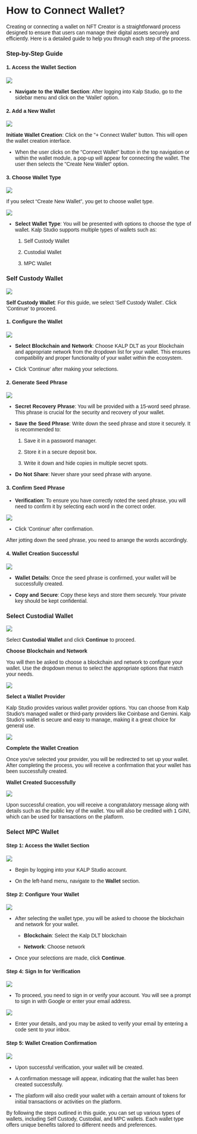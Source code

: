 <style>  body { font-family: "Source Sans 3", sans-serif!important; }</style>
<link href="https://fonts.googleapis.com/css2?family=Source+Sans+3:ital,wght@0,200..900;1,200..900&display=swap" rel="stylesheet">    
<link rel="stylesheet" href="https://fonts.googleapis.com/icon?family=Material+Icons">

# How to Connect Wallet?

Creating or connecting a wallet on NFT Creator is a straightforward process designed to ensure that users can manage their digital assets securely and efficiently. Here is a detailed guide to help you through each step of the process.

### Step-by-Step Guide

#### 1. Access the Wallet Section

![](https://docs-images-kalp-studio.s3.ap-south-1.amazonaws.com/NFT+Creator+Articles+STG/How+to+connect+wallet/cw1.png)

-   **Navigate to the Wallet Section**: After logging into Kalp Studio, go to the sidebar menu and click on the 'Wallet' option.
    

#### 2. Add a New Wallet


![](https://docs-images-kalp-studio.s3.ap-south-1.amazonaws.com/NFT+Creator+Articles+STG/How+to+connect+wallet/cw2.png)

**Initiate Wallet Creation**: Click on the "+ Connect Wallet" button. This will open the wallet creation interface.

-   When the user clicks on the "Connect Wallet" button in the top navigation or within the wallet module, a pop-up will appear for connecting the wallet. The user then selects the "Create New Wallet" option.
    

#### 3. Choose Wallet Type

![](https://docs-images-kalp-studio.s3.ap-south-1.amazonaws.com/NFT+Creator+Articles+STG/How+to+connect+wallet/cw3.png)

If you select “Create New Wallet”, you get to choose wallet type.

![](https://docs-images-kalp-studio.s3.ap-south-1.amazonaws.com/NFT+Creator+Articles+STG/How+to+connect+wallet/cw4.png)

-   **Select Wallet Type**: You will be presented with options to choose the type of wallet. Kalp Studio supports multiple types of wallets such as:
    
    1.  Self Custody Wallet
        
    2.  Custodial Wallet
        
    3.  MPC Wallet
        

### Self Custody Wallet

![](https://docs-images-kalp-studio.s3.ap-south-1.amazonaws.com/NFT+Creator+Articles+STG/How+to+connect+wallet/cw5.jpg)

**Self Custody Wallet**: For this guide, we select 'Self Custody Wallet'. Click 'Continue' to proceed.

#### 1. Configure the Wallet

![](https://docs-images-kalp-studio.s3.ap-south-1.amazonaws.com/NFT+Creator+Articles+STG/How+to+connect+wallet/cw6.jpg)

-   **Select Blockchain and Network**: Choose KALP DLT as your Blockchain and appropriate network from the dropdown list for your wallet. This ensures compatibility and proper functionality of your wallet within the ecosystem.
    
-   Click 'Continue' after making your selections.
    

#### 2. Generate Seed Phrase

![](https://docs-images-kalp-studio.s3.ap-south-1.amazonaws.com/NFT+Creator+Articles+STG/How+to+connect+wallet/cw7.png)

-   **Secret Recovery Phrase**: You will be provided with a 15-word seed phrase. This phrase is crucial for the security and recovery of your wallet.
    
-   **Save the Seed Phrase**: Write down the seed phrase and store it securely. It is recommended to:
    
    1.  Save it in a password manager.
        
    2.  Store it in a secure deposit box.
        
    3.  Write it down and hide copies in multiple secret spots.
        
-   **Do Not Share**: Never share your seed phrase with anyone.
    

#### 3. Confirm Seed Phrase

-   **Verification**: To ensure you have correctly noted the seed phrase, you will need to confirm it by selecting each word in the correct order.

![](https://docs-images-kalp-studio.s3.ap-south-1.amazonaws.com/NFT+Creator+Articles+STG/How+to+connect+wallet/cw8.png)

-   Click 'Continue' after confirmation.
    

After jotting down the seed phrase, you need to arrange the words accordingly.

#### 4. Wallet Creation Successful

![](https://docs-images-kalp-studio.s3.ap-south-1.amazonaws.com/NFT+Creator+Articles+STG/How+to+connect+wallet/cw9.jpg)

-   **Wallet Details**: Once the seed phrase is confirmed, your wallet will be successfully created.
    
-   **Copy and Secure**: Copy these keys and store them securely. Your private key should be kept confidential.
    

### Select Custodial Wallet

![](https://docs-images-kalp-studio.s3.ap-south-1.amazonaws.com/NFT+Creator+Articles+STG/How+to+connect+wallet/cw10.png)

Select **Custodial Wallet** and click **Continue** to proceed.

**Choose Blockchain and Network**

You will then be asked to choose a blockchain and network to configure your wallet. Use the dropdown menus to select the appropriate options that match your needs.


![](https://docs-images-kalp-studio.s3.ap-south-1.amazonaws.com/NFT+Creator+Articles+STG/How+to+connect+wallet/cw11.png)

**Select a Wallet Provider**

Kalp Studio provides various wallet provider options. You can choose from Kalp Studio's managed wallet or third-party providers like Coinbase and Gemini. Kalp Studio’s wallet is secure and easy to manage, making it a great choice for general use.


![](https://docs-images-kalp-studio.s3.ap-south-1.amazonaws.com/NFT+Creator+Articles+STG/How+to+connect+wallet/cw12.png)

**Complete the Wallet Creation**

Once you’ve selected your provider, you will be redirected to set up your wallet. After completing the process, you will receive a confirmation that your wallet has been successfully created.

**Wallet Created Successfully**

![](https://docs-images-kalp-studio.s3.ap-south-1.amazonaws.com/NFT+Creator+Articles+STG/How+to+connect+wallet/cw12.png)

Upon successful creation, you will receive a congratulatory message along with details such as the public key of the wallet. You will also be credited with 1 GINI, which can be used for transactions on the platform.

### Select MPC Wallet

#### Step 1: Access the Wallet Section

![](https://docs-images-kalp-studio.s3.ap-south-1.amazonaws.com/NFT+Creator+Articles+STG/How+to+connect+wallet/cw13.png)

-   Begin by logging into your KALP Studio account.
    
-   On the left-hand menu, navigate to the **Wallet** section.
    

#### Step 2: Configure Your Wallet


![](https://docs-images-kalp-studio.s3.ap-south-1.amazonaws.com/NFT+Creator+Articles+STG/How+to+connect+wallet/cw14.png)

-   After selecting the wallet type, you will be asked to choose the blockchain and network for your wallet.
    
    -   **Blockchain**: Select the Kalp DLT blockchain
        
    -   **Network**: Choose network
        
-   Once your selections are made, click **Continue**.
    

#### Step 4: Sign In for Verification


![](https://docs-images-kalp-studio.s3.ap-south-1.amazonaws.com/NFT+Creator+Articles+STG/How+to+connect+wallet/cw15.png)

-   To proceed, you need to sign in or verify your account. You will see a prompt to sign in with Google or enter your email address.
    


![](https://docs-images-kalp-studio.s3.ap-south-1.amazonaws.com/NFT+Creator+Articles+STG/How+to+connect+wallet/cw16.png)

-   Enter your details, and you may be asked to verify your email by entering a code sent to your inbox.
    

#### Step 5: Wallet Creation Confirmation


![](https://docs-images-kalp-studio.s3.ap-south-1.amazonaws.com/NFT+Creator+Articles+STG/How+to+connect+wallet/cw17.png)

-   Upon successful verification, your wallet will be created.
    
-   A confirmation message will appear, indicating that the wallet has been created successfully.
    
-   The platform will also credit your wallet with a certain amount of tokens for initial transactions or activities on the platform.
    

By following the steps outlined in this guide, you can set up various types of wallets, including Self Custody, Custodial, and MPC wallets. Each wallet type offers unique benefits tailored to different needs and preferences.